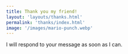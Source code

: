 ```yaml
---
title: Thank you my friend!
layout: 'layouts/thanks.html'
permalink: 'thanks/index.html'
image: '/images/mario-punch.webp'
---
```

I will respond to your message as soon as I can.
